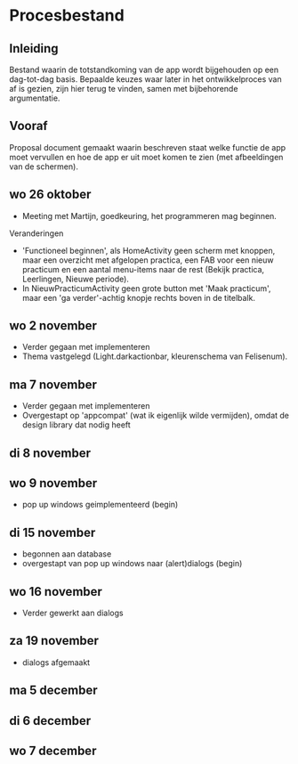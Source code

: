 # Procesbestand 
## Inleiding
Bestand waarin de totstandkoming van de app wordt bijgehouden op een dag-tot-dag basis. Bepaalde keuzes waar later in het ontwikkelproces van af is gezien, zijn hier terug te vinden, samen met bijbehorende argumentatie.

## Vooraf
Proposal document gemaakt waarin beschreven staat welke functie de app moet vervullen en hoe de app er uit moet komen te zien (met afbeeldingen van de schermen).

## wo 26 oktober
- Meeting met Martijn, goedkeuring, het programmeren mag beginnen.

Veranderingen
- 'Functioneel beginnen', als HomeActivity geen scherm met knoppen, maar een overzicht met afgelopen practica, een FAB voor een nieuw practicum en een aantal menu-items naar de rest (Bekijk practica, Leerlingen, Nieuwe periode).
- In NieuwPracticumActivity geen grote button met 'Maak practicum', maar een 'ga verder'-achtig knopje rechts boven in de titelbalk.

## wo 2 november
- Verder gegaan met implementeren
- Thema vastgelegd (Light.darkactionbar, kleurenschema van Felisenum).

## ma 7 november
- Verder gegaan met implementeren
- Overgestapt op 'appcompat' (wat ik eigenlijk wilde vermijden), omdat de design library dat nodig heeft

## di 8 november

## wo 9 november
- pop up windows geimplementeerd (begin)

## di 15 november
- begonnen aan database
- overgestapt van pop up windows naar (alert)dialogs (begin)

## wo 16 november
- Verder gewerkt aan dialogs

## za 19 november
- dialogs afgemaakt

## ma 5 december

## di 6 december

## wo 7 december
